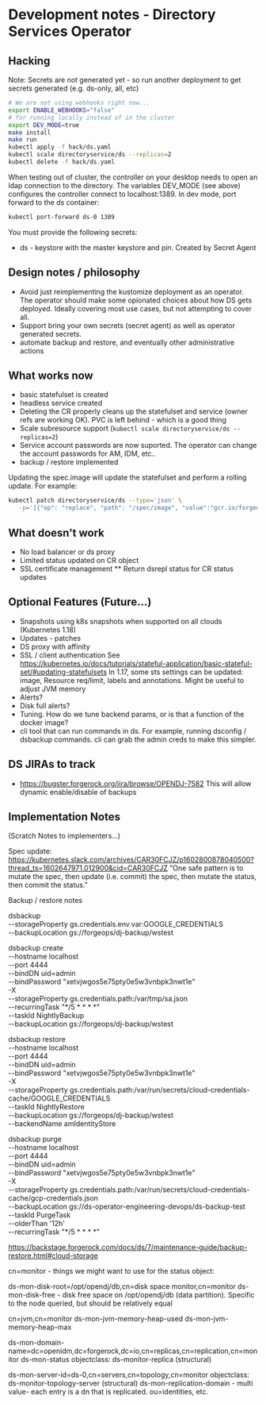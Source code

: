 # Development notes - Directory Services Operator


## Hacking

Note: Secrets are not generated yet - so run another deployment to get secrets generated (e.g. ds-only, all, etc)

```bash
# We are not using webhooks right now...
export ENABLE_WEBHOOKS="false"
# for running locally instead of in the cluster
export DEV_MODE=true
make install
make run
kubectl apply -f hack/ds.yaml
kubectl scale directoryservice/ds --replicas=2
kubectl delete -f hack/ds.yaml
```

When testing out of cluster, the controller on your desktop needs to open an ldap connection to the directory.
The variables DEV_MODE (see above) configures the controller connect to  localhost:1389.  In dev mode, port forward to the ds container:

```bash
kubectl port-forward ds-0 1389
```

You must provide the following secrets:

* ds - keystore with the master keystore and pin. Created by Secret Agent

## Design notes / philosophy

* Avoid just reimplementing the kustomize deployment as an operator. The operator should make some
  opionated choices about how DS gets deployed. Ideally covering most use cases, but not attempting to cover all.
* Support bring your own secrets (secret agent) as well as operator generated secrets.
* automate backup and restore, and eventually other administrative actions


## What works now

* basic statefulset is created
* headless service created
* Deleting the CR properly cleans up the statefulset and service (owner refs are working OK). PVC is left behind - which is a good thing
* Scale subresource support (`kubectl scale directoryservice/ds --replicas=2`)
* Service account passwords are now suported. The operator can change the account passwords for AM, IDM, etc..
* backup / restore implemented

Updating the spec.image will update the statefulset and perform a rolling update. For example:

```bash
kubectl patch directoryservice/ds --type='json' \
   -p='[{"op": "replace", "path": "/spec/image", "value":"gcr.io/forgeops-public/ds-idrepo:2020.10.28-AlSugoDiNoci"}]'
```

## What doesn't work

* No load balancer or ds proxy
* Limited status updated on CR object
* SSL certificate management
** Return dsrepl status for CR status updates



## Optional Features (Future...)

* Snapshots using k8s snapshots when supported on all clouds (Kubernetes 1.18)
* Updates - patches
* DS proxy with affinity
* SSL / client authentication
See https://kubernetes.io/docs/tutorials/stateful-application/basic-stateful-set/#updating-statefulsets
In 1.17, some sts settings can be updated: image, Resource req/limit, labels and annotations. Might be useful to adjust JVM memory
* Alerts?
* Disk full alerts?
* Tuning. How do we tune backend params, or is that a function of the docker image?
* cli tool that can run commands in ds. For example, running dsconfig / dsbackup commands.  cli can grab the admin creds to make this simpler.

## DS JIRAs to track

* https://bugster.forgerock.org/jira/browse/OPENDJ-7582  This will allow dynamic enable/disable of backups


## Implementation Notes

(Scratch Notes to implementers...)


Spec update: https://kubernetes.slack.com/archives/CAR30FCJZ/p1602800878040500?thread_ts=1602647971.012900&cid=CAR30FCJZ
"One safe pattern is to mutate the spec, then update (i.e. commit) the spec, then mutate the status, then commit the status."


Backup / restore notes

dsbackup  \
--storageProperty gs.credentials.env.var:GOOGLE_CREDENTIALS \
 --backupLocation gs://forgeops/dj-backup/wstest


 dsbackup create \
 --hostname localhost \
 --port 4444 \
 --bindDN uid=admin \
 --bindPassword "xetvjwgos5e75pty0e5w3vnbpk3nwt1e" \
-X \
--storageProperty gs.credentials.path:/var/tmp/sa.json \
 --recurringTask "*/5 * * * *" \
 --taskId NightlyBackup \
--backupLocation gs://forgeops/dj-backup/wstest



 dsbackup restore \
 --hostname localhost \
 --port 4444 \
 --bindDN uid=admin \
 --bindPassword "xetvjwgos5e75pty0e5w3vnbpk3nwt1e" \
-X \
--storageProperty gs.credentials.path:/var/run/secrets/cloud-credentials-cache/GOOGLE_CREDENTIALS \
 --taskId NightlyRestore \
--backupLocation gs://forgeops/dj-backup/wstest \
--backendName amIdentityStore


dsbackup purge  \
--hostname localhost \
 --port 4444 \
 --bindDN uid=admin \
 --bindPassword "xetvjwgos5e75pty0e5w3vnbpk3nwt1e" \
-X \
    --storageProperty gs.credentials.path:/var/run/secrets/cloud-credentials-cache/gcp-credentials.json \
    --backupLocation gs://ds-operator-engineering-devops/ds-backup-test \
     --taskId PurgeTask \
     --olderThan '12h' \
     --recurringTask "*/5 * * * *"


https://backstage.forgerock.com/docs/ds/7/maintenance-guide/backup-restore.html#cloud-storage


cn=monitor - things we might want to use for the status object:

ds-mon-disk-root=/opt/opendj/db,cn=disk space monitor,cn=monitor
ds-mon-disk-free   - disk free space on /opt/opendj/db (data partition). Specific to the node queried, but should be relatively equal


cn=jvm,cn=monitor
ds-mon-jvm-memory-heap-used
ds-mon-jvm-memory-heap-max

ds-mon-domain-name=dc=openidm\,dc=forgerock\,dc=io,cn=replicas,cn=replication,cn=monitor
ds-mon-status
objectclass: ds-monitor-replica (structural)

ds-mon-server-id=ds-0,cn=servers,cn=topology,cn=monitor
objectclass: ds-monitor-topology-server (structural)
ds-mon-replication-domain - multi value- each entry is a dn that is replicated. ou=identities, etc.

